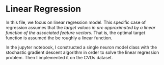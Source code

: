# Linear Regression

In this file, we focus on linear regression model. This specific case of regression assumes that the *target values in are approximated by a linear function of the associated feature vectors*. That is, the optimal target function is assumed the be roughly a linear function. 

In the jupyter notebook, I constructed a single neuron model class with the stochastic gradient descent algorithm in order to solve the linear regression problem. Then I implemented it on the CVDs dataset. 
